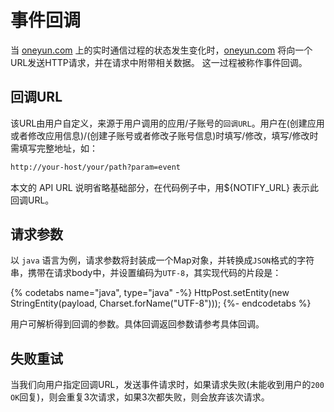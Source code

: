 # 事件回调
<!-- toc -->

当 [oneyun.com](http://oneyun.com/) 上的实时通信过程的状态发生变化时，[oneyun.com](http://oneyun.com/) 将向一个URL发送HTTP请求，并在请求中附带相关数据。
这一过程被称作事件回调。

## 回调URL

该URL由用户自定义，来源于用户调用的应用/子账号的`回调URL`。用户在(创建应用或者修改应用信息)/(创建子账号或者修改子账号信息)时填写/修改，填写/修改时需填写完整地址，如：

```html
http://your-host/your/path?param=event
```

本文的 API URL 说明省略基础部分，在代码例子中，用${NOTIFY_URL} 表示此回调URL。

## 请求参数

以 `java` 语言为例，请求参数将封装成一个Map对象，并转换成`JSON`格式的字符串，携带在请求body中，并设置编码为`UTF-8`，其实现代码的片段是：

{% codetabs name="java", type="java" -%}
HttpPost.setEntity(new StringEntity(payload, Charset.forName("UTF-8")));
{%- endcodetabs %}

用户可解析得到回调的参数。具体回调返回参数请参考具体回调。

## 失败重试

当我们向用户指定回调URL，发送事件请求时，如果请求失败(未能收到用户的`200 OK`回复)，则会重复3次请求，如果3次都失败，则会放弃该次请求。
